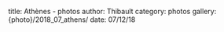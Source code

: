 title: Athènes - photos
author: Thibault
category: photos
gallery: {photo}/2018_07_athens/
date: 07/12/18

